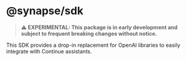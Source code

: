 # @synapse/sdk

> **⚠️ EXPERIMENTAL: This package is in early development and subject to frequent breaking changes without notice.**

This SDK provides a drop-in replacement for OpenAI libraries to easily integrate with Continue assistants.

